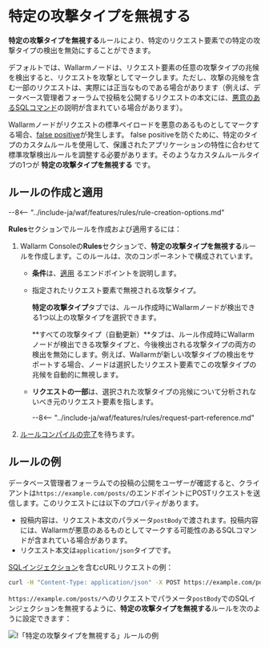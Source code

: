 # 特定の攻撃タイプを無視する

**特定の攻撃タイプを無視する**ルールにより、特定のリクエスト要素での特定の攻撃タイプの検出を無効にすることができます。

デフォルトでは、Wallarmノードは、リクエスト要素の任意の攻撃タイプの兆候を検出すると、リクエストを攻撃としてマークします。ただし、攻撃の兆候を含む一部のリクエストは、実際には正当なものである場合があります（例えば、データベース管理者フォーラムで投稿を公開するリクエストの本文には、[悪意のあるSQLコマンド](../../attacks-vulns-list.md#sql-injection)の説明が含まれている場合があります）。

Wallarmノードがリクエストの標準ペイロードを悪意のあるものとしてマークする場合、[false positive](../../about-wallarm/protecting-against-attacks.md#false-positives)が発生します。 false positiveを防ぐために、特定のタイプのカスタムルールを使用して、保護されたアプリケーションの特性に合わせて標準攻撃検出ルールを調整する必要があります。そのようなカスタムルールタイプの1つが **特定の攻撃タイプを無視する** です。

## ルールの作成と適用

--8<-- "../include-ja/waf/features/rules/rule-creation-options.md"

**Rules**セクションでルールを作成および適用するには：

1. Wallarm Consoleの**Rules**セクションで、**特定の攻撃タイプを無視する**ルールを作成します。このルールは、次のコンポーネントで構成されています。

      * **条件**は、[適用](add-rule.md#branch-description) るエンドポイントを説明します。
      * 指定されたリクエスト要素で無視される攻撃タイプ。

        **特定の攻撃タイプ**タブでは、ルール作成時にWallarmノードが検出できる1つ以上の攻撃タイプを選択できます。

        **すべての攻撃タイプ（自動更新）**タブは、ルール作成時にWallarmノードが検出できる攻撃タイプと、今後検出される攻撃タイプの両方の検出を無効にします。例えば、Wallarmが新しい攻撃タイプの検出をサポートする場合、ノードは選択したリクエスト要素でこの攻撃タイプの兆候を自動的に無視します。

      * **リクエストの一部**は、選択された攻撃タイプの兆候について分析されないべき元のリクエスト要素を指します。

         --8<-- "../include-ja/waf/features/rules/request-part-reference.md"

2. [ルールコンパイルの完了](compiling.md)を待ちます。

## ルールの例

データベース管理者フォーラムでの投稿の公開をユーザーが確認すると、クライアントは`https://example.com/posts/`のエンドポイントにPOSTリクエストを送信します。このリクエストには以下のプロパティがあります。

* 投稿内容は、リクエスト本文のパラメータ`postBody`で渡されます。投稿内容には、Wallarmが悪意のあるものとしてマークする可能性のあるSQLコマンドが含まれている場合があります。
* リクエスト本文は`application/json`タイプです。

[SQLインジェクション](../../attacks-vulns-list.md#sql-injection)を含むcURLリクエストの例：

```bash
curl -H "Content-Type: application/json" -X POST https://example.com/posts -d '{"emailAddress":"johnsmith@example.com", "postHeader":"SQL injections", "postBody":"My post describes the following SQL injection: ?id=1%20select%20version();"}'
```

`https://example.com/posts/`へのリクエストでパラメータ`postBody`でのSQLインジェクションを無視するように、**特定の攻撃タイプを無視する**ルールを次のように設定できます：

![!「特定の攻撃タイプを無視する」ルールの例](../../images/user-guides/rules/ignore-attack-types-rule-example.png)